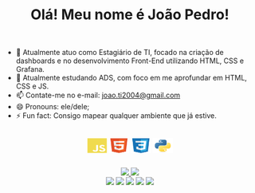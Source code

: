 <h1 align="center">Olá! Meu nome é João Pedro!</h1><br>

- 🔭 Atualmente atuo como Estagiário de TI, focado na criação de dashboards e no desenvolvimento Front-End utilizando HTML, CSS e Grafana.
- 🌱 Atualmente estudando ADS, com foco em me aprofundar em HTML, CSS e JS.
- 📫 Contate-me no e-mail: joao.ti2004@gmail.com
- 😄 Pronouns: ele/dele;
- ⚡ Fun fact: Consigo mapear qualquer ambiente que já estive.

<div align="center"><br>
  <img align="center" alt="Joao-Js" height="30" width="40" src="https://raw.githubusercontent.com/devicons/devicon/master/icons/javascript/javascript-plain.svg">
  <img align="center" alt="Joao-HTML" height="30" width="40" src="https://raw.githubusercontent.com/devicons/devicon/master/icons/html5/html5-original.svg">
  <img align="center" alt="Joao-CSS" height="30" width="40" src="https://raw.githubusercontent.com/devicons/devicon/master/icons/css3/css3-original.svg">
  <img align="center" alt="Joao-Python" height="30" width="40" src="https://raw.githubusercontent.com/devicons/devicon/master/icons/python/python-original.svg">
</div>
  
##

<div align="center"> 
  <a href="https://beacons.ai/JoaoPmattos">
    <img height="180em" src="https://github-readme-stats.vercel.app/api?username=JoaoPmattos&show_icons=true&theme=dark&include_all_commits=true&count_private=true"/>
    <img height="180em" src="https://github-readme-stats.vercel.app/api/top-langs/?username=JoaoPmattos&layout=compact&langs_count=16&theme=dark"/>
  </a>
</div>

<div align="center"> 
  <a href="https://www.instagram.com/joruto_/" target="_blank"><img src="https://img.shields.io/badge/-Instagram-%23E4405F?style=for-the-badge&logo=instagram&logoColor=white" target="_blank"></a>
  <a href="https://www.twitch.tv/jorutinho" target="_blank"><img src="https://img.shields.io/badge/Twitch-9146FF?style=for-the-badge&logo=twitch&logoColor=white" target="_blank"></a>
  <a href="https://discord.gg/hmDWaRby" target="_blank"><img src="https://img.shields.io/badge/Discord-7289DA?style=for-the-badge&logo=discord&logoColor=white" target="_blank"></a> 
  <a href = "mailto:joao.ti2004@gmail.com"><img src="https://img.shields.io/badge/-Gmail-%23333?style=for-the-badge&logo=gmail&logoColor=white" target="_blank"></a>
  <a href="https://www.linkedin.com/in/jo%C3%A3opereiraa/" target="_blank"><img src="https://img.shields.io/badge/-LinkedIn-%230077B5?style=for-the-badge&logo=linkedin&logoColor=white" target="_blank"></a> 
</div>
